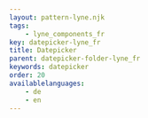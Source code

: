 ```yaml
---
layout: pattern-lyne.njk
tags: 
    - lyne_components_fr
key: datepicker-lyne_fr
title: Datepicker
parent: datepicker-folder-lyne_fr
keywords: datepicker
order: 20
availablelanguages: 
    - de
    - en
---
```

